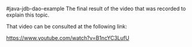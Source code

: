 #java-jdb-dao-example
The final result of the video that was recorded to explain this topic.

That video can be consulted at the following link:

https://www.youtube.com/watch?v=B1ncYC3LufU
